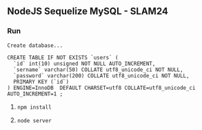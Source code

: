 ## NodeJS Sequelize MySQL - SLAM24

### Run

```
Create database...

CREATE TABLE IF NOT EXISTS `users` (
  `id` int(10) unsigned NOT NULL AUTO_INCREMENT,
  `sername` varchar(50) COLLATE utf8_unicode_ci NOT NULL,
  `password` varchar(200) COLLATE utf8_unicode_ci NOT NULL,
  PRIMARY KEY (`id`)
) ENGINE=InnoDB  DEFAULT CHARSET=utf8 COLLATE=utf8_unicode_ci AUTO_INCREMENT=1 ;
```

1. `npm install`

2. `node server`
